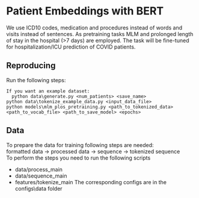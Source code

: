 # Patient Embeddings with BERT
We use ICD10 codes, medication and procedures instead of words and visits instead of sentences. 
As pretraining tasks MLM and prolonged length of stay in the hospital (>7 days) are employed. The task will be fine-tuned for hospitalization/ICU prediction of COVID patients.

## Reproducing

Run the following steps:

    If you want an example dataset:  
      python data\generate.py <num_patients> <save_name> 
    python data\tokenize_example_data.py <input_data_file>  
    python models\mlm_plos_pretraining.py <path_to_tokenized_data> <path_to_vocab_file> <path_to_save_model> <epochs> 

## Data 

To prepare the data for training following steps are needed:\
formatted data -> processed data -> sequence -> tokenized sequence\
To perform the steps you need to run the following scripts 
- data/process_main 
- data/sequence_main 
- features/tokenize_main 
The corresponding configs are in the configs\data folder